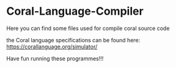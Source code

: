 # Coral-Language-Compiler

Here you can find some files used for compile coral source code


the Coral language specifications can be found here: https://corallanguage.org/simulator/

Have fun running these programmes!!!
